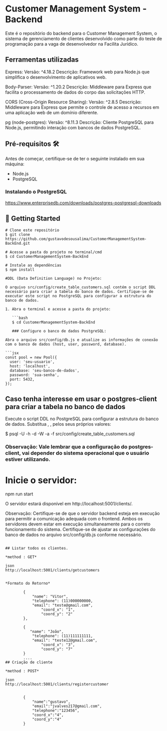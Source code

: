 # Customer Management System - Backend

Este é o repositório do backend para o Customer Management System, o sistema de gerenciamento de clientes desenvolvido como parte do teste de programação para a vaga de desenvolvedor na Facilita Jurídico.

## Ferramentas utilizadas


Express:
Versão: ^4.18.2
Descrição: Framework web para Node.js que simplifica o desenvolvimento de aplicativos web.

Body-Parser:
Versão: ^1.20.2
Descrição: Middleware para Express que facilita o processamento de dados do corpo das solicitações HTTP.

CORS (Cross-Origin Resource Sharing):
Versão: ^2.8.5
Descrição: Middleware para Express que permite o controle de acesso a recursos em uma aplicação web de um domínio diferente.

pg (node-postgres):
Versão: ^8.11.3
Descrição: Cliente PostgreSQL para Node.js, permitindo interação com bancos de dados PostgreSQL.

## Pré-requisitos 🛠️

Antes de começar, certifique-se de ter o seguinte instalado em sua máquina:

- Node.js
- PostgreSQL
  
### Instalando o PostgreSQL
https://www.enterprisedb.com/downloads/postgres-postgresql-downloads

## ****🎲 Getting Started****

```
# Clone este repositório
$ git clone https://github.com/gustavodesousalima/CustomerManagementSystem-BackEnd.git

# Acesse a pasta do projeto no terminal/cmd
$ cd CustomerManagementSystem-BackEnd

# Instale as dependências
$ npm install

#DDL (Data Definition Language) no Projeto:

O arquivo src/config/create_table_customers.sql contém o script DDL necessário para criar a tabela do banco de dados. Certifique-se de executar este script no PostgreSQL para configurar a estrutura do banco de dados.

1. Abra o terminal e acesse a pasta do projeto:

   ```bash
   $ cd CustomerManagementSystem-BackEnd

   ### Configure o banco de dados PostgreSQL:

Abra o arquivo src/config/db.js e atualize as informações de conexão com o banco de dados (host, user, password, database).

```jsx
const pool = new Pool({
  user: 'seu-usuario',
  host: 'localhost',
  database: 'seu-banco-de-dados',
  password: 'sua-senha',
  port: 5432,
});
```
## Caso tenha interesse em usar o postgres-client para criar a tabela no banco de dados

Execute o script DDL no PostgreSQL para configurar a estrutura do banco de dados. Substitua <seu-usuario>, <seu-host>, <seu-banco-de-dados> pelos seus próprios valores:

 $ psql -U <seu-usuario> -h <seu-host> -d <seu-banco-de-dados> -W -a -f src/config/create_table_customers.sql

### Observação: Vale lembrar que a configuração do postgres-client, vai depender do sistema operacional que o usuário estiver utilizando.

# Inicie o servidor:

npm run start

O servidor estará disponível em http://localhost:5001/clients/.

Observação: Certifique-se de que o servidor backend esteja em execução para permitir
a comunicação adequada com o frontend. Ambos os servidores devem estar em execução 
simultaneamente para o correto funcionamento do sistema. Certifique-se de ajustar 
as configurações do banco de dados no arquivo src/config/db.js conforme necessário.
```

## Listar todos os clientes.

*method : GET*

json
http://localhost:5001/clients/getcustomers


*Formato do Retorno*

		{
		    "name": "Vitor",
		    "telephone": (11)000000000,
		    "email": "teste@gmail.com",
        	    "coord_x": "1",
        	    "coord_y": "2"
		},
  
		{
		   "name": "João",
		    "telephone": (11)111111111,
		    "email": "teste12@gmail.com",
        	    "coord_x": "3",
                "coord_y": "7"
		}
		....
## Criação de cliente

*method : POST*

json
http://localhost:5001/clients/registercustomer


		{ 
			"name":"gustavo", 
 			"email":"jvalves217@gmail.com", 
 			"telephone":"123456",
 			"coord_x":"4", 
 			"coord_y":"4" 
		}
